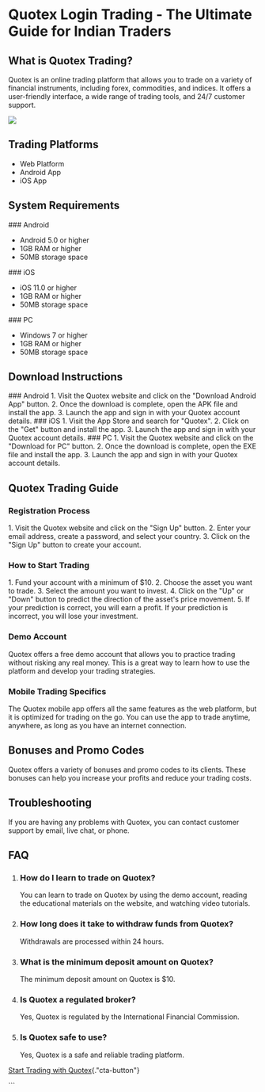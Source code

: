 # Quotex Login Trading - The Ultimate Guide for Indian Traders

## What is Quotex Trading?

Quotex is an online trading platform that allows you to trade on a
variety of financial instruments, including forex, commodities, and
indices. It offers a user-friendly interface, a wide range of trading
tools, and 24/7 customer support.

[![](https://static.quotex.io/files/3_en/300_250.jpg)](https://traff.sbs/brokerqxlid)

## Trading Platforms

-   Web Platform
-   Android App
-   iOS App

## System Requirements

\### Android

-   Android 5.0 or higher
-   1GB RAM or higher
-   50MB storage space

\### iOS

-   iOS 11.0 or higher
-   1GB RAM or higher
-   50MB storage space

\### PC

-   Windows 7 or higher
-   1GB RAM or higher
-   50MB storage space

## Download Instructions

\### Android 1. Visit the Quotex website and click on the "Download
Android App" button. 2. Once the download is complete, open the APK
file and install the app. 3. Launch the app and sign in with your Quotex
account details. \### iOS 1. Visit the App Store and search for
"Quotex". 2. Click on the "Get" button and install the app.
3. Launch the app and sign in with your Quotex account details. \###
PC 1. Visit the Quotex website and click on the "Download for PC"
button. 2. Once the download is complete, open the EXE file and install
the app. 3. Launch the app and sign in with your Quotex account details.

## Quotex Trading Guide

### Registration Process

1\. Visit the Quotex website and click on the "Sign Up" button. 2.
Enter your email address, create a password, and select your country. 3.
Click on the "Sign Up" button to create your account.

### How to Start Trading

1\. Fund your account with a minimum of \$10. 2. Choose the asset you
want to trade. 3. Select the amount you want to invest. 4. Click on the
"Up" or "Down" button to predict the direction of the
asset\'s price movement. 5. If your prediction is correct, you will earn
a profit. If your prediction is incorrect, you will lose your
investment.

### Demo Account

Quotex offers a free demo account that allows you to practice trading
without risking any real money. This is a great way to learn how to use
the platform and develop your trading strategies.

### Mobile Trading Specifics

The Quotex mobile app offers all the same features as the web platform,
but it is optimized for trading on the go. You can use the app to trade
anytime, anywhere, as long as you have an internet connection.

## Bonuses and Promo Codes

Quotex offers a variety of bonuses and promo codes to its clients. These
bonuses can help you increase your profits and reduce your trading
costs.

## Troubleshooting

If you are having any problems with Quotex, you can contact customer
support by email, live chat, or phone.

## FAQ

1.  ### How do I learn to trade on Quotex?

    You can learn to trade on Quotex by using the demo account, reading
    the educational materials on the website, and watching video
    tutorials.

2.  ### How long does it take to withdraw funds from Quotex?

    Withdrawals are processed within 24 hours.

3.  ### What is the minimum deposit amount on Quotex?

    The minimum deposit amount on Quotex is \$10.

4.  ### Is Quotex a regulated broker?

    Yes, Quotex is regulated by the International Financial Commission.

5.  ### Is Quotex safe to use?

    Yes, Quotex is a safe and reliable trading platform.

[Start Trading with
Quotex](\%22https://traff.sbs/brokerqxsignup\%22){."cta-button"}

\`\`\`

